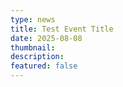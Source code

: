 ```yaml
---
type: news
title: Test Event Title
date: 2025-08-08
thumbnail: 
description: 
featured: false
---
```


